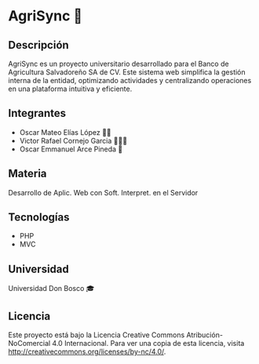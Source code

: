# AgriSync 🌾

## Descripción

AgriSync es un proyecto universitario desarrollado para el Banco de Agricultura Salvadoreño SA de CV. Este sistema web simplifica la gestión interna de la entidad, optimizando actividades y centralizando operaciones en una plataforma intuitiva y eficiente.

## Integrantes

-   Oscar Mateo Elías López 🧑‍💻
-   Victor Rafael Cornejo Garcia 👳🏻‍♂️
-   Oscar Emmanuel Arce Pineda 🦝

## Materia

Desarrollo de Aplic. Web con Soft. Interpret. en el Servidor

## Tecnologías

-   PHP
-   MVC

## Universidad

Universidad Don Bosco 🎓

## Licencia

Este proyecto está bajo la Licencia Creative Commons Atribución-NoComercial 4.0 Internacional. Para ver una copia de esta licencia, visita http://creativecommons.org/licenses/by-nc/4.0/.
